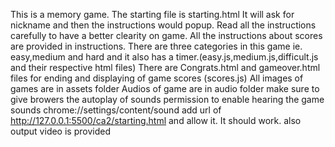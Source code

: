 This is a memory game. The starting file is starting.html It will ask for nickname and then the instructions would popup. Read all the instructions carefully to have a better clearity on game. All the instructions about scores are provided in instructions. There are three categories in this game ie. easy,medium and hard and it also has a timer.(easy.js,medium.js,difficult.js and their respective html files) There are Congrats.html and gameover.html files for ending and displaying of game scores (scores.js) All images of games are in assets folder Audios of game are in audio folder make sure to give browers the autoplay of sounds permission to enable hearing the game sounds chrome://settings/content/sound add url of http://127.0.0.1:5500/ca2/starting.html and allow it. It should work.
also output video is provided

